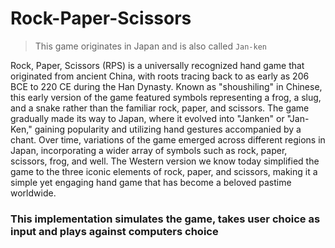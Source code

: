 # Rock-Paper-Scissors

> This game originates in Japan and is also called `Jan-ken`

Rock, Paper, Scissors (RPS) is a universally recognized hand game that originated from ancient China, 
with roots tracing back to as early as 206 BCE to 220 CE during the Han Dynasty. 
Known as "shoushiling" in Chinese, this early version of the game featured symbols representing a frog, 
a slug, and a snake rather than the familiar rock, paper, and scissors. The game gradually made its way to Japan, 
where it evolved into "Janken" or "Jan-Ken," gaining popularity and utilizing hand gestures accompanied by a chant. 
Over time, variations of the game emerged across different regions in Japan, incorporating a wider array of symbols 
such as rock, paper, scissors, frog, and well. The Western version we know today simplified the game to the three 
iconic elements of rock, paper, and scissors, making it a simple yet engaging hand game that has become a beloved 
pastime worldwide.

### This implementation simulates the game, takes user choice as input and plays against computers choice 